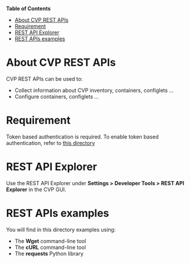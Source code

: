**Table of Contents**

- [About CVP REST APIs](#about-cvp-rest-apis)
- [Requirement](#requirement)
- [REST API Explorer](#rest-api-explorer)
- [REST APIs examples](#rest-apis-examples)

# About CVP REST APIs

CVP REST APIs can be used to:

- Collect information about CVP inventory, containers, configlets ...
- Configure containers, configlets ...
  
# Requirement

Token based authentication is required. To enable token based authentication, refer to [this directory](../token_based_authentication)

# REST API Explorer

Use the REST API Explorer under **Settings > Developer Tools > REST API Explorer** in the CVP GUI.

# REST APIs examples

You will find in this directory examples using:

- The **Wget** command-line tool
- The **cURL** command-line tool
- The **requests** Python library
